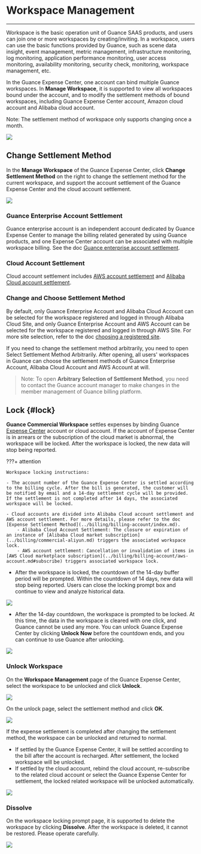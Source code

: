 # Workspace Management
---

Workspace is the basic operation unit of Guance SAAS products, and users can join one or more workspaces by creating/inviting. In a workspace, users can use the basic functions provided by Guance, such as scene data insight, event management, metric management, infrastructure monitoring, log monitoring, application performance monitoring, user access monitoring, availability monitoring, security check, monitoring, workspace management, etc.

In the Guance Expense Center, one account can bind multiple Guance workspaces. In **Manage Workspace**, it is supported to view all workspaces bound under the account, and to modify the settlement methods of bound workspaces, including Guance Expense Center account, Amazon cloud account and Alibaba cloud account.

Note: The settlement method of workspace only supports changing once a month.

![](../img/15.aws_3.png)

## Change Settlement Method

In the **Manage Workspace** of the Guance Expense Center, click **Change Settlement Method** on the right to change the settlement method for the current workspace, and support the account settlement of the Guance Expense Center and the cloud account settlement.

![](../img/10.account_11.png)

### Guance Enterprise Account Settlement

Guance enterprise account is an independent account dedicated by Guance Expense Center to manage the billing related generated by using Guance products, and one Expense Center account can be associated with multiple workspace billing. See the doc [Guance enterprise account settlement](../../billing/billing-account/enterprise-account.md).


### Cloud Account Settlement

Cloud account settlement includes [AWS account settlement](../../billing/billing-account/aws-account.md) and [Alibaba Cloud account settlement](../../billing/billing-account/aliyun-account.md).


### Change and Choose Settlement Method

By default, only Guance Enterprise Account and Alibaba Cloud Account can be selected for the workspace registered and logged in through Alibaba Cloud Site, and only Guance Enterprise Account and AWS Account can be selected for the workspace registered and logged in through AWS Site. For more site selection, refer to the doc [choosing a registered site](../../getting-started/necessary-for-beginners/select-site.md).

If you need to change the settlement method arbitrarily, you need to open Select Settlement Method Arbitrarily. After opening, all users' workspaces in Guance can choose the settlement methods of Guance Enterprise Account, Alibaba Cloud Account and AWS Account at will.

> Note: To open **Arbitrary Selection of Settlement Method**, you need to contact the Guance account manager to make changes in the member management of Guance billing platform.

## Lock {#lock}

**Guance Commercial Workspace** settles expenses by binding Guance [Expense Center](../billing/cost-center/index.md) account or cloud account. If the account of Expense Center is in arrears or the subscription of the cloud market is abnormal, the workspace will be locked. After the workspace is locked, the new data will stop being reported.

???+ attention

    Workspace locking instructions:

    - The account number of the Guance Expense Center is settled according to the billing cycle. After the bill is generated, the customer will be notified by email and a 14-day settlement cycle will be provided. If the settlement is not completed after 14 days, the associated workspace will be locked.        

    - Cloud accounts are divided into Alibaba Cloud account settlement and AWS account settlement. For more details, please refer to the doc [Expense Settlement Method](../billing/billing-account/index.md).
        - Alibaba Cloud Account Settlement: The closure or expiration of an instance of [Alibaba Cloud market subscription](../billing/commercial-aliyun.md) triggers the associated workspace lock.
        - AWS account settlement: Cancellation or invalidation of items in [AWS Cloud marketplace subscription](../billing/billing-account/aws-account.md#subscribe) triggers associated workspace lock.

- After the workspace is locked, the countdown of the 14-day buffer period will be prompted. Within the countdown of 14 days, new data will stop being reported. Users can close the locking prompt box and continue to view and analyze historical data.

![](img/9.workspace_lock_1.png)

- After the 14-day countdown, the workspace is prompted to be locked. At this time, the data in the workspace is cleared with one click, and Guance cannot be used any more. You can unlock Guance Expense Center by clicking **Unlock Now** before the countdown ends, and you can continue to use Guance after unlocking.

![](img/9.workspace_lock_2.png)

### Unlock Workspace

On the **Workspace Management** page of the Guance Expense Center, select the workspace to be unlocked and click **Unlock**.

![](../img/2.billing_space_unlock_3.png)

On the unlock page, select the settlement method and click **OK**.

![](../img/2.billing_space_unlock_2.png)

If the expense settlement is completed after changing the settlement method, the workspace can be unlocked and returned to normal.

- If settled by the Guance Expense Center, it will be settled according to the bill after the account is recharged. After settlement, the locked workspace will be unlocked.
- If settled by the cloud account, rebind the cloud account, re-subscribe to the related cloud account or select the Guance Expense Center for settlement, the locked related workspace will be unlocked automatically.

![](../img/2.billing_space_unlock_1.png)

### Dissolve

On the workspace locking prompt page, it is supported to delete the workspace by clicking **Dissolve**. After the workspace is deleted, it cannot be restored. Please operate carefully.

![](img/9.workspace_lock_4.png)